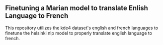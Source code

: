 ## Finetuning a Marian model to translate Enlish Language to French

This repository utilizes the kde4 dataset's english and french languages to finetune the helsinki nlp model to properly translate english language to french. 

